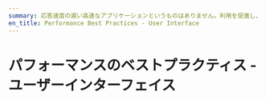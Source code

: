 ```yaml
---
summary: 応答速度の遅い高速なアプリケーションというものはありません。利用を促進し、エンドユーザーを常に満足させるためには、アプリケーションはすばやく応答する必要があります。
en_title: Performance Best Practices - User Interface
---
```


# パフォーマンスのベストプラクティス - ユーザーインターフェイス
